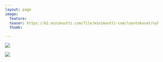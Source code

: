 ```yaml
---
layout: page
image:
  feature:
  teaser: https://b2.minimuutti.com/file/minimuutti-com/luontokuvat/syksy/5/DS71318-245px.jpg
  thumb:

---
```


![](https://b2.minimuutti.com/file/minimuutti-com/luontokuvat/syksy/5/DS71318-800px.jpg)

![](https://b2.minimuutti.com/file/minimuutti-com/luontokuvat/syksy/5/DS71320-800px.jpg)
